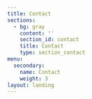 ```yaml
---
title: Contact
sections:
  - bg: gray
    content: ''
    section_id: contact
    title: Contact
    type: section_contact
menu:
  secondary:
    name: Contact
    weight: 3
layout: landing
---
```



